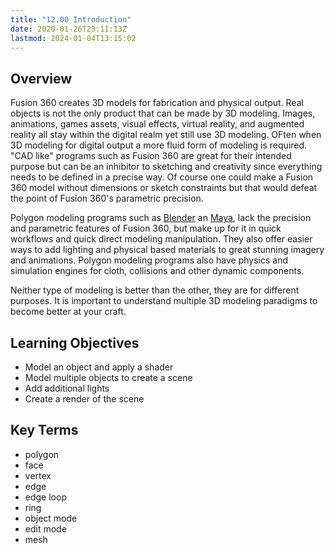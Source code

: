 ```yaml
---
title: "12.00 Introduction"
date: 2020-01-26T23:11:13Z
lastmod: 2024-01-04T13:15:02
---
```


## Overview

Fusion 360 creates 3D models for fabrication and physical output. Real objects is not the only product that can be made by 3D modeling. Images, animations, games assets, visual effects, virtual reality, and augmented reality all stay within the digital realm yet still use 3D modeling. OFten when 3D modeling for digital output a more fluid form of modeling is required. "CAD like" programs such as Fusion 360 are great for their intended purpose but can be an inhibitor to sketching and creativity since everything needs to be defined in a precise way. Of course one could make a Fusion 360 model without dimensions or sketch constraints but that would defeat the point of Fusion 360's parametric precision.

Polygon modeling programs such as [Blender](../../../../3d-modeling/blender/blender.md) an [Maya](../../../../3d-modeling/maya/maya.md), lack the precision and parametric features of Fusion 360, but make up for it in quick workflows and quick direct modeling manipulation. They also offer easier ways to add lighting and physical based materials to great stunning imagery and animations. Polygon modeling programs also have physics and simulation engines for cloth, collisions and other dynamic components.

Neither type of modeling is better than the other, they are for different purposes. It is important to understand multiple 3D modeling paradigms to become better at your craft.

## Learning Objectives

- Model an object and apply a shader
- Model multiple objects to create a scene
- Add additional lights
- Create a render of the scene

## Key Terms

- polygon
- face
- vertex
- edge
- edge loop
- ring
- object mode
- edit mode
- mesh

